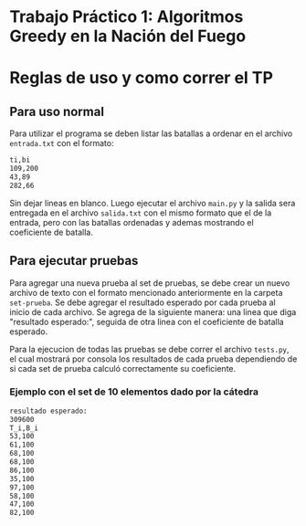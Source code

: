 # Trabajo Práctico 1: Algoritmos Greedy en la Nación del Fuego

# Reglas de uso y como correr el TP

## Para uso normal

Para utilizar el programa se deben listar las batallas a ordenar en el archivo `entrada.txt` con el formato:
```sh
ti,bi
109,200
43,89
282,66
```

Sin dejar lineas en blanco. Luego ejecutar el archivo `main.py` y la salida sera entregada en el archivo `salida.txt`
con el mismo formato que el de la entrada, pero con las batallas ordenadas y ademas mostrando el coeficiente de batalla.


## Para ejecutar pruebas

Para agregar una nueva prueba al set de pruebas, se debe crear un nuevo archivo de texto con el formato mencionado anteriormente en la carpeta `set-prueba`.
Se debe agregar el resultado esperado por cada prueba al inicio de cada archivo. Se agrega de la siguiente manera: una linea que diga "resultado esperado:", seguida de otra linea con el coeficiente de batalla esperado. 

Para la ejecucion de todas las pruebas se debe correr el archivo `tests.py`, el cual mostrará por consola los resultados de cada prueba dependiendo de si cada set de prueba calculó correctamente su coeficiente.

### Ejemplo con el set de 10 elementos dado por la cátedra

```sh
resultado esperado:
309600
T_i,B_i
53,100
61,100
68,100
68,100
86,100
35,100
97,100
58,100
47,100
82,100
```


